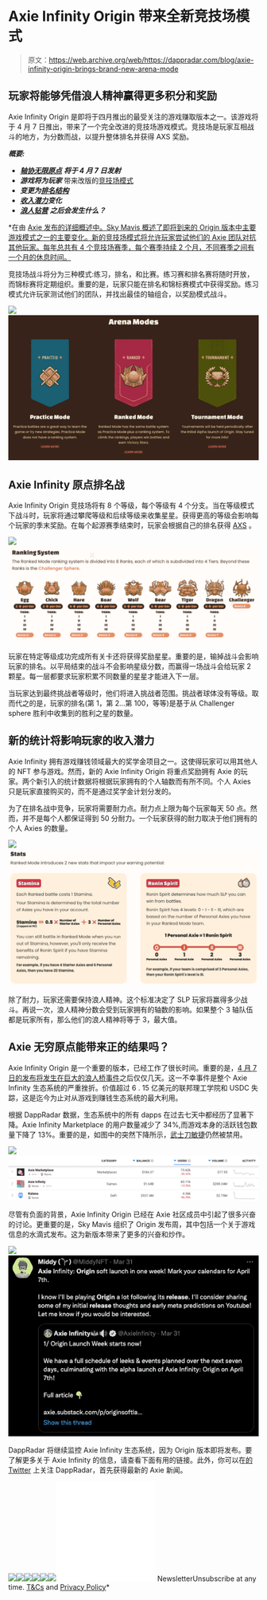 # Axie Infinity Origin 带来全新竞技场模式

> 原文：<https://web.archive.org/web/https://dappradar.com/blog/axie-infinity-origin-brings-brand-new-arena-mode>

## 玩家将能够凭借浪人精神赢得更多积分和奖励

Axie Infinity Origin 是即将于四月推出的最受关注的游戏赚取版本之一。该游戏将于 4 月 7 日推出，带来了一个完全改进的竞技场游戏模式。竞技场是玩家互相战斗的地方，为分数而战，以提升整体排名并获得 AXS 奖励。

***概要:***

*   [***轴协无限原点***](https://web.archive.org/web/20220930091120/https://dappradar.com/blog/sky-mavis-to-launch-axie-infinity-origin-amidst-hack-crisis/) ***将于 4 月 7 日发射***
*   ***游戏将为玩家*** 带来改版的[竞技场模式](https://web.archive.org/web/20220930091120/https://dappradar.com/blog/axie-infinity-origin-brings-brand-new-arena-mode/#Arena-battles)
*   ***变更为[排名结构](https://web.archive.org/web/20220930091120/https://dappradar.com/blog/axie-infinity-origin-brings-brand-new-arena-mode/#ranked)***
*   ***[收入潜力](https://web.archive.org/web/20220930091120/https://dappradar.com/blog/axie-infinity-origin-brings-brand-new-arena-mode/#earning-potential)变化***
*   *[***浪人钻营***](https://web.archive.org/web/20220930091120/https://dappradar.com/blog/axie-infinity-activity-plummets-after-600-million-ronin-exploit/) ***之后会发生什么？****

 *在由 [Axie 发布的详细概述中。Sky Mavis 概述了即将到来的 Origin 版本中主要游戏模式之一的主要变化。新的竞技场模式将允许玩家尝试他们的 Axie 团队对抗其他玩家。每年总共有 4 个竞技场赛季，每个赛季持续 2 个月，不同赛季之间有一个月的休息时间。](https://web.archive.org/web/20220930091120/https://welcome.axie.tech/arena)

竞技场战斗将分为三种模式:练习，排名，和比赛。练习赛和排名赛将随时开放，而锦标赛将定期组织。重要的是，玩家只能在排名和锦标赛模式中获得奖励。练习模式允许玩家测试他们的团队，并找出最佳的轴组合，以奖励模式战斗。

![](img/0233c74dc2f181bedacb8cedf4ca5dba.png)![](img/fb5fe7240cc9ac677efe3f9ad2cd0347.png)

## Axie Infinity 原点排名战

Axie Infinity Origin 竞技场将有 8 个等级，每个等级有 4 个分支。当在等级模式下战斗时，玩家将通过攀爬等级和后续等级来收集星星。获得更高的等级会影响每个玩家的季末奖励。在每个起源赛季结束时，玩家会根据自己的排名获得 [AXS](https://web.archive.org/web/20220930091120/https://dappradar.com/hub/token/eth/AXS/ETH?from=0xbb0e17ef65f82ab018d8edd776e8dd940327b28b) 。

![](img/5cc2422514d7dae495a2bb4d333c7da1.png)![](img/f5ee0ad5242185e566f2f5666294ac0d.png)

玩家在特定等级成功完成所有关卡还将获得奖励星星。重要的是，输掉战斗会影响玩家的排名。以平局结束的战斗不会影响星级分数，而赢得一场战斗会给玩家 2 颗星。每一层都要求玩家积累不同数量的星星才能进入下一层。

当玩家达到最终挑战者等级时，他们将进入挑战者范围。挑战者球体没有等级。取而代之的是，玩家的排名(第 1，第 2…第 100，等等)是基于从 Challenger sphere 胜利中收集到的胜利之星的数量。

## 新的统计将影响玩家的收入潜力

Axie Infinity 拥有游戏赚钱领域最大的奖学金项目之一。这使得玩家可以用其他人的 NFT 参与游戏。然而，新的 Axie Infinity Origin 将重点奖励拥有 Axie 的玩家。两个新引入的统计数据将根据玩家拥有的个人轴数而有所不同。个人 Axies 只是玩家直接购买的，而不是通过奖学金计划分发的。

为了在排名战中竞争，玩家将需要耐力点。耐力点上限为每个玩家每天 50 点。然而，并不是每个人都保证得到 50 分耐力。一个玩家获得的耐力取决于他们拥有的个人 Axies 的数量。

![](img/0769d298bdc431dcf117699e63d980ec.png)![](img/68e5af29feaf2a8a7a579afe0644c312.png)

除了耐力，玩家还需要保持浪人精神。这个标准决定了 SLP 玩家将赢得多少战斗。再说一次，浪人精神分数会受到玩家拥有的轴数的影响。如果整个 3 轴队伍都是玩家所有，那么他们的浪人精神将等于 3，最大值。

## Axie 无穷原点能带来正的结果吗？

Axie Infinity Origin 是一个重要的版本，已经工作了很长时间。重要的是，[4 月 7 日的发布将发生在巨大的浪人桥事件](https://web.archive.org/web/20220930091120/https://dappradar.com/blog/sky-mavis-to-launch-axie-infinity-origin-amidst-hack-crisis/)之后仅仅几天。这一不幸事件是整个 Axie Infinity 生态系统的严重挫折。价值超过 6 . 15 亿美元的联邦理工学院和 USDC 失踪，这是迄今为止对从游戏到赚钱生态系统的最大利用。

根据 DappRadar 数据，生态系统中的所有 dapps 在过去七天中都经历了显著下降。Axie Infinity Marketplace 的用户数量减少了 34%,而游戏本身的活跃钱包数量下降了 13%。重要的是，如图中的突然下降所示，[武士刀敏捷](https://web.archive.org/web/20220930091120/https://dappradar.com/ronin/defi/katana)仍然被禁用。

![](img/a75eb6f42061d69971d89a9584d050c8.png)![](img/7dfb7a4c753101dffbb61de7650871ea.png)

尽管有负面的背景，Axie Infinity Origin 已经在 Axie 社区成员中引起了很多兴奋的讨论。更重要的是，Sky Mavis 组织了 Origin 发布周，其中包括一个关于游戏信息的水滴式发布。这为新版本带来了更多的兴奋和炒作。

![](img/1638d8e1add55279ec23c12dffe3d05e.png)![](img/ca41d7d0bbdd2e737c794872eae341e4.png)

DappRadar 将继续监控 Axie Infinity 生态系统，因为 Origin 版本即将发布。要了解更多关于 Axie Infinity 的信息，请查看下面有用的链接。此外，你可以在[的 Twitter](https://web.archive.org/web/20220930091120/https://twitter.com/dappradar) 上关注 DappRadar，首先获得最新的 Axie 新闻。

[](https://web.archive.org/web/20220930091120/https://dappradar.com/ethereum/games/axie-infinity)[![](img/708b88958c4ef21e9d35343890d666ab.png)<picture>![](img/482af57d386f8c3345c9ff34dd01e562.png)</picture>](https://web.archive.org/web/20220930091120/https://dappradar.com/ethereum/games/axie-infinity)[](https://web.archive.org/web/20220930091120/https://dappradar.com/blog/axie-infinity-biggest-contributor-to-august-game-nft-trading/)[![](img/708b88958c4ef21e9d35343890d666ab.png)<picture>![](img/1f7cb700e06ce872d47070bdfa4b2325.png)</picture>](https://web.archive.org/web/20220930091120/https://dappradar.com/blog/axie-infinity-biggest-contributor-to-august-game-nft-trading/)[](https://web.archive.org/web/20220930091120/https://dappradar.com/hub/swap/eth/ETH/AXS?to=0xbb0e17ef65f82ab018d8edd776e8dd940327b28b)[![](img/708b88958c4ef21e9d35343890d666ab.png)<picture>![](img/2f352a3de709112e17fca2f189f24616.png)</picture>](https://web.archive.org/web/20220930091120/https://dappradar.com/hub/swap/eth/ETH/AXS?to=0xbb0e17ef65f82ab018d8edd776e8dd940327b28b)![](img/6d5a4a2d609c56e1a5771717e54ba759.png) NewsletterUnsubscribe at any time. [T&Cs](https://web.archive.org/web/20220930091120/https://dappradar.com/terms) and [Privacy Policy](https://web.archive.org/web/20220930091120/https://dappradar.com/privacy-policy)*